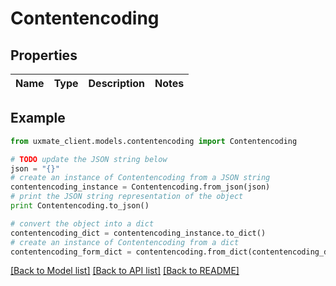 # Contentencoding


## Properties
Name | Type | Description | Notes
------------ | ------------- | ------------- | -------------

## Example

```python
from uxmate_client.models.contentencoding import Contentencoding

# TODO update the JSON string below
json = "{}"
# create an instance of Contentencoding from a JSON string
contentencoding_instance = Contentencoding.from_json(json)
# print the JSON string representation of the object
print Contentencoding.to_json()

# convert the object into a dict
contentencoding_dict = contentencoding_instance.to_dict()
# create an instance of Contentencoding from a dict
contentencoding_form_dict = contentencoding.from_dict(contentencoding_dict)
```
[[Back to Model list]](../README.md#documentation-for-models) [[Back to API list]](../README.md#documentation-for-api-endpoints) [[Back to README]](../README.md)


